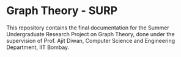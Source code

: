 # Graph Theory - SURP

This repository contains the final documentation for the Summer Undergraduate Research Project on Graph Theory, done under the supervision of Prof. Ajit Diwan, Computer Science and Engineering Department, IIT Bombay.
